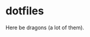 dotfiles
================================================================================

Here be dragons (a lot of them).
